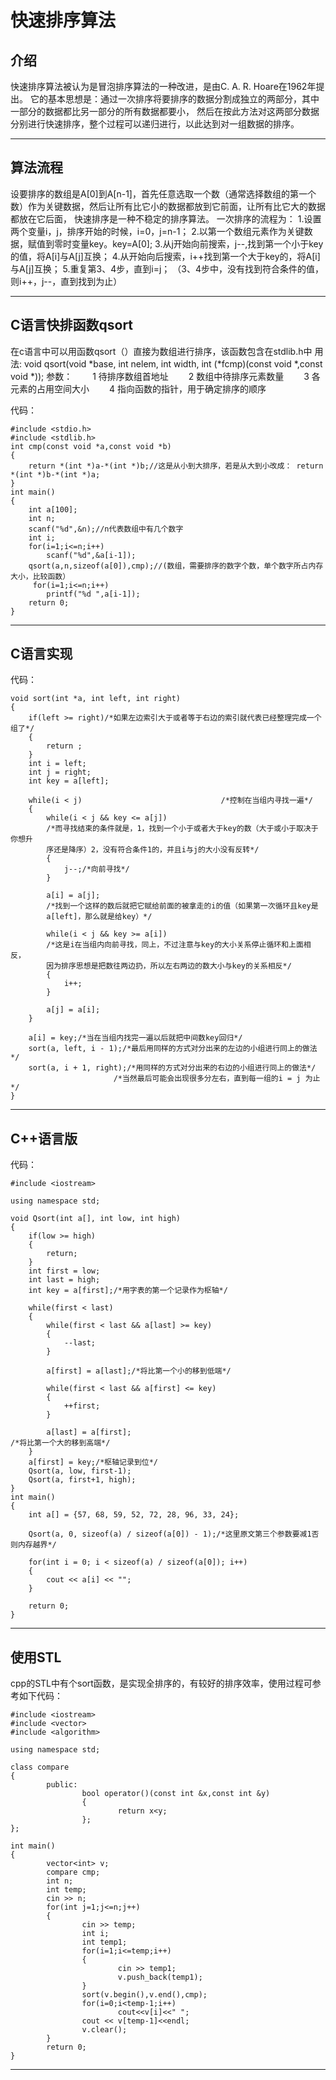 # 快速排序算法

## 介绍
快速排序算法被认为是冒泡排序算法的一种改进，是由C. A. R. Hoare在1962年提出。
它的基本思想是：通过一次排序将要排序的数据分割成独立的两部分，其中一部分的数据都比另一部分的所有数据都要小，
然后在按此方法对这两部分数据分别进行快速排序，整个过程可以递归进行，以此达到对一组数据的排序。

---

## 算法流程
设要排序的数组是A[0]到A[n-1]，首先任意选取一个数（通常选择数组的第一个数）作为关键数据，然后让所有比它小的数据都放到它前面，让所有比它大的数据都放在它后面，
快速排序是一种不稳定的排序算法。
一次排序的流程为：
1.设置两个变量i，j，排序开始的时候，i=0，j=n-1；
2.以第一个数组元素作为关键数据，赋值到零时变量key。key=A[0];
3.从j开始向前搜索，j--,找到第一个小于key的值，将A[i]与A[j]互换；
4.从开始向后搜索，i++找到第一个大于key的，将A[i]与A[j]互换；
5.重复第3、4步，直到i=j；
（3、4步中，没有找到符合条件的值，则i++，j--，直到找到为止）

---

## C语言快排函数qsort

在c语言中可以用函数qsort（）直接为数组进行排序，该函数包含在stdlib.h中 
用 法:
void qsort(void *base, int nelem, int width, int (*fcmp)(const void *,const void *));
参数：
　　1 待排序数组首地址
　　2 数组中待排序元素数量
　　3 各元素的占用空间大小
　　4 指向函数的指针，用于确定排序的顺序

代码：
```
#include <stdio.h>
#include <stdlib.h>
int cmp(const void *a,const void *b)
{
    return *(int *)a-*(int *)b;//这是从小到大排序，若是从大到小改成： return *(int *)b-*(int *)a;
}
int main()
{
    int a[100];
    int n;
    scanf("%d",&n);//n代表数组中有几个数字
    int i;
    for(i=1;i<=n;i++)
        scanf("%d",&a[i-1]);
    qsort(a,n,sizeof(a[0]),cmp);//(数组，需要排序的数字个数，单个数字所占内存大小，比较函数）
     for(i=1;i<=n;i++)
        printf("%d ",a[i-1]);
    return 0;
}
```

---

## C语言实现

代码：
```
void sort(int *a, int left, int right)
{
    if(left >= right)/*如果左边索引大于或者等于右边的索引就代表已经整理完成一个组了*/
    {
        return ;
    }
    int i = left;
    int j = right;
    int key = a[left];
     
    while(i < j)                               /*控制在当组内寻找一遍*/
    {
        while(i < j && key <= a[j])
        /*而寻找结束的条件就是，1，找到一个小于或者大于key的数（大于或小于取决于你想升
        序还是降序）2，没有符合条件1的，并且i与j的大小没有反转*/ 
        {
            j--;/*向前寻找*/
        }
         
        a[i] = a[j];
        /*找到一个这样的数后就把它赋给前面的被拿走的i的值（如果第一次循环且key是
        a[left]，那么就是给key）*/
         
        while(i < j && key >= a[i])
        /*这是i在当组内向前寻找，同上，不过注意与key的大小关系停止循环和上面相反，
        因为排序思想是把数往两边扔，所以左右两边的数大小与key的关系相反*/
        {
            i++;
        }
         
        a[j] = a[i];
    }
     
    a[i] = key;/*当在当组内找完一遍以后就把中间数key回归*/
    sort(a, left, i - 1);/*最后用同样的方式对分出来的左边的小组进行同上的做法*/
    sort(a, i + 1, right);/*用同样的方式对分出来的右边的小组进行同上的做法*/
                       /*当然最后可能会出现很多分左右，直到每一组的i = j 为止*/
}

```

---

## C++语言版
代码：

```
#include <iostream>
 
using namespace std;
 
void Qsort(int a[], int low, int high)
{
    if(low >= high)
    {
        return;
    }
    int first = low;
    int last = high;
    int key = a[first];/*用字表的第一个记录作为枢轴*/
 
    while(first < last)
    {
        while(first < last && a[last] >= key)
        {
            --last;
        }
 
        a[first] = a[last];/*将比第一个小的移到低端*/
 
        while(first < last && a[first] <= key)
        {
            ++first;
        }
         
        a[last] = a[first];    
/*将比第一个大的移到高端*/
    }
    a[first] = key;/*枢轴记录到位*/
    Qsort(a, low, first-1);
    Qsort(a, first+1, high);
}
int main()
{
    int a[] = {57, 68, 59, 52, 72, 28, 96, 33, 24};
 
    Qsort(a, 0, sizeof(a) / sizeof(a[0]) - 1);/*这里原文第三个参数要减1否则内存越界*/
 
    for(int i = 0; i < sizeof(a) / sizeof(a[0]); i++)
    {
        cout << a[i] << "";
    }
     
    return 0;
}
```

---

## 使用STL
cpp的STL中有个sort函数，是实现全排序的，有较好的排序效率，使用过程可参考如下代码：
```
#include <iostream>
#include <vector>
#include <algorithm>

using namespace std;

class compare
{
        public:
                bool operator()(const int &x,const int &y)
                {
                        return x<y;
                };
};

int main()
{
        vector<int> v;
        compare cmp;
        int n;
        int temp;
        cin >> n;
        for(int j=1;j<=n;j++)
        {
                cin >> temp;
                int i;
                int temp1;
                for(i=1;i<=temp;i++)
                {
                        cin >> temp1;
                        v.push_back(temp1);
                }
                sort(v.begin(),v.end(),cmp);
                for(i=0;i<temp-1;i++)
                        cout<<v[i]<<" ";
                cout << v[temp-1]<<endl;
                v.clear();
        }
        return 0;
}
```

---
